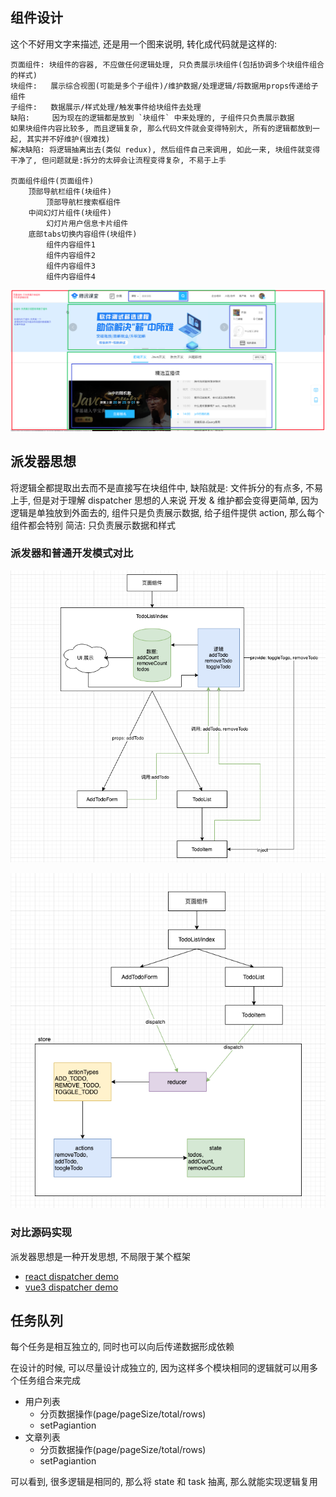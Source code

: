 ## 组件设计

这个不好用文字来描述, 还是用一个图来说明, 转化成代码就是这样的:

```
页面组件: 块组件的容器, 不应做任何逻辑处理, 只负责展示块组件(包括协调多个块组件组合的样式)
块组件:   展示综合视图(可能是多个子组件)/维护数据/处理逻辑/将数据用props传递给子组件
子组件:   数据展示/样式处理/触发事件给块组件去处理
缺陷:     因为现在的逻辑都是放到 `块组件` 中来处理的, 子组件只负责展示数据
如果块组件内容比较多, 而且逻辑复杂, 那么代码文件就会变得特别大, 所有的逻辑都放到一起, 其实并不好维护(很难找)
解决缺陷: 将逻辑抽离出去(类似 redux), 然后组件自己来调用, 如此一来, 块组件就变得干净了, 但问题就是:拆分的太碎会让流程变得复杂, 不易于上手

页面组件组件(页面组件)
    顶部导航栏组件(块组件)
        顶部导航栏搜索框组件
    中间幻灯片组件(块组件)
        幻灯片用户信息卡片组件
    底部tabs切换内容组件(块组件)
        组件内容组件1
        组件内容组件2
        组件内容组件3
        组件内容组件4
```

![component-design](https://raw.githubusercontent.com/liaohui5/images/main/images/202207251748457.png)

## 派发器思想

将逻辑全都提取出去而不是直接写在块组件中, 缺陷就是: 文件拆分的有点多, 不易上手, 但是对于理解 dispatcher 思想的人来说
开发 & 维护都会变得更简单, 因为逻辑是单独放到外面去的, 组件只是负责展示数据, 给子组件提供 action, 那么每个组件都会特别
简洁: 只负责展示数据和样式

### 派发器和普通开发模式对比

![](https://raw.githubusercontent.com/liaohui5/images/main/images/202207271349247.png)

![](https://raw.githubusercontent.com/liaohui5/images/main/images/202207271336780.png)

### 对比源码实现

派发器思想是一种开发思想, 不局限于某个框架

- [react dispatcher demo](https://github.com/liaohui5/react-dispatcher-demo)
- [vue3 dispatcher demo](https://github.com/liaohui5/vue3-dispatcher-demo)

## 任务队列

每个任务是相互独立的, 同时也可以向后传递数据形成依赖

在设计的时候, 可以尽量设计成独立的, 因为这样多个模块相同的逻辑就可以用多个任务组合来完成

- 用户列表
  - 分页数据操作(page/pageSize/total/rows)
  - setPagiantion
- 文章列表
  - 分页数据操作(page/pageSize/total/rows)
  - setPagiantion

可以看到, 很多逻辑是相同的, 那么将 state 和 task 抽离, 那么就能实现逻辑复用
